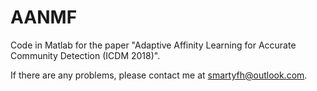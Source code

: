 # AANMF

Code in Matlab for the paper "Adaptive Affinity Learning for Accurate Community Detection (ICDM 2018)".

If there are any problems, please contact me at smartyfh@outlook.com.
